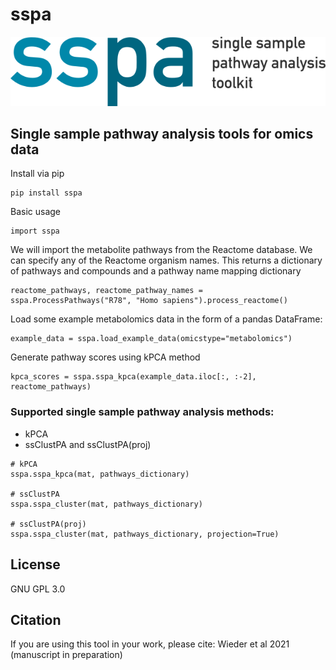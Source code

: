 # sspa
![sspa_logo](sspa_logo.png)


## Single sample pathway analysis tools for omics data

Install via pip

```
pip install sspa
```

Basic usage

```
import sspa
```

We will import the metabolite pathways from the Reactome database. We can specify any of the Reactome organism names.
This returns a dictionary of pathways and compounds and a pathway name mapping dictionary

```
reactome_pathways, reactome_pathway_names = sspa.ProcessPathways("R78", "Homo sapiens").process_reactome()
```

Load some example metabolomics data in the form of a pandas DataFrame:

```
example_data = sspa.load_example_data(omicstype="metabolomics")
```

Generate pathway scores using kPCA method

```
kpca_scores = sspa.sspa_kpca(example_data.iloc[:, :-2], reactome_pathways)
```

### Supported single sample pathway analysis methods:
- kPCA
- ssClustPA and ssClustPA(proj)

```
# kPCA
sspa.sspa_kpca(mat, pathways_dictionary)

# ssClustPA
sspa.sspa_cluster(mat, pathways_dictionary)

# ssClustPA(proj)
sspa.sspa_cluster(mat, pathways_dictionary, projection=True)

```

## License
GNU GPL 3.0

## Citation
If you are using this tool in your work, please cite: Wieder et al 2021 (manuscript in preparation)